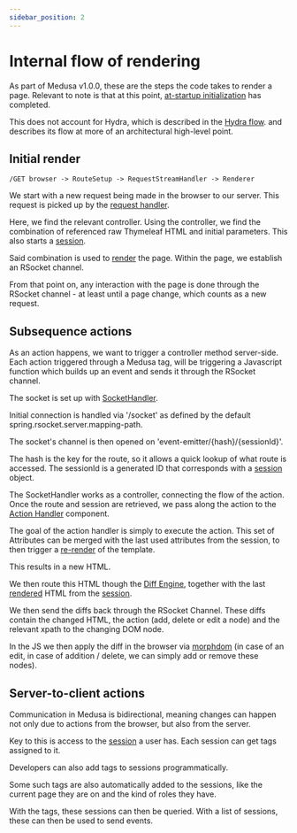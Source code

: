 ```yaml
---
sidebar_position: 2
---
```


# Internal flow of rendering

As part of Medusa v1.0.0, these are the steps the code takes to render a page. Relevant to note is that at this point, [at-startup initialization](/docs/internals/at-startup-initialization.md) has completed. 

This does not account for Hydra, which is described in the [Hydra flow](/docs/internals/hydra-flow.md). and describes its flow at more of an architectural high-level point. 

## Initial render

`/GET browser -> RouteSetup -> RequestStreamHandler -> Renderer`

We start with a new request being made in the browser to our server. This request is picked up by the [request handler](/docs/internals/components.md#req-handler).

Here, we find the relevant controller. Using the controller, we find the combination of referenced raw Thymeleaf HTML and initial parameters. This also starts a [session](/docs/internals/components.md#session).

Said combination is used to [render](/docs/internals/components.md#renderer) the page. Within the page, we establish an RSocket channel. 

From that point on, any interaction with the page is done through the RSocket channel - at least until a page change, which counts as a new request.  

## Subsequence actions

As an action happens, we want to trigger a controller method server-side. Each action triggered through a Medusa tag, 
will be triggering a Javascript function which builds up an event and sends it through the RSocket channel.

The socket is set up with [SocketHandler](/docs/internals/components.md#socket-handler). 

Initial connection is handled via '/socket' as defined by the default spring.rsocket.server.mapping-path.

The socket's channel is then opened on 'event-emitter/{hash}/{sessionId}'. 

The hash is the key for the route, so it allows a quick lookup of what route is accessed. The sessionId is a generated ID that corresponds with a [session](/docs/internals/components.md#session) object.

The SocketHandler works as a controller, connecting the flow of the action. Once the route and session are retrieved, we pass along the action to the [Action Handler](/docs/internals/components.md#action-handler) component.

The goal of the action handler is simply to execute the action. This set of Attributes can be merged with the last used attributes from the session, to then trigger a [re-render](/docs/internals/components.md#renderer) of the template.

This results in a new HTML. 

We then route this HTML though the [Diff Engine](/docs/internals/components.md#diff-engine), together with the last [rendered](/docs/internals/components.md#renderer) HTML from the [session](/docs/internals/components.md#session).

We then send the diffs back through the RSocket Channel. These diffs contain the changed HTML, the action (add, delete or edit a node) and the relevant xpath to the changing DOM node.

In the JS we then apply the diff in the browser via [morphdom](https://github.com/patrick-steele-idem/morphdom) (in case of an edit, in case of addition / delete, we can simply add or remove these nodes).

## Server-to-client actions

Communication in Medusa is bidirectional, meaning changes can happen not only due to actions from the browser, but also from the server.

Key to this is access to the [session](/docs/internals/components.md#-session) a user has. Each session can get tags assigned to it.

Developers can also add tags to sessions programmatically. 

Some such tags are also automatically added to the sessions, like the current page they are on and the kind of roles they have.

With the tags, these sessions can then be queried. With a list of sessions, these can then be used to send events.